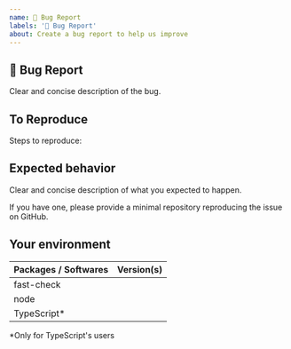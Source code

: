 ```yaml
---
name: 🐛 Bug Report
labels: '🐛 Bug Report'
about: Create a bug report to help us improve
---
```


## 🐛 Bug Report

Clear and concise description of the bug.

## To Reproduce

Steps to reproduce:

## Expected behavior

Clear and concise description of what you expected to happen.

If you have one, please provide a minimal repository reproducing the issue on GitHub.

## Your environment

| Packages / Softwares | Version(s) |
| -------------------- | ---------- |
| fast-check           |            |
| node                 |            |
| TypeScript\*         |            |

\*Only for TypeScript's users
